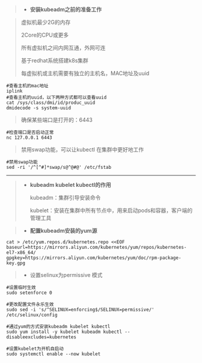 > - **安装kubeadm之前的准备工作**



> 虚拟机最少2G的内存
>
> 2Core的CPU或更多
>
> 所有虚拟机之间内网互通，外网可连
>
> 基于redhat系统搭建k8s集群
>
> 每虚拟机或主机需要有独立的主机名，MAC地址及uuid

```shell
#查看主机的mac地址
iplink 
#查看主机的uuid，以下两种方式都可以查看uuid
cat /sys/class/dmi/id/produc_uuid 
dmidecode -s system-uuid   

```



> 确保某些端口是打开的：6443

```shell
#检查端口是否启动正常
nc 127.0.0.1 6443 
```



> 禁用swap功能，可以让kubectl 在集群中更好地工作

```shell
#禁用swap功能
sed -ri '/^[^#]*swap/s@^@#@' /etc/fstab

```



---



> - **kubeadm kubelet  kubectl的作用**
>
>   kubeadm：集群引导安装命令
>
>   kubelet：安装在集群中所有节点中，用来启动pods和容器，客户端的管理工具



> - **配置kubeadm安装的yum源**



```shell
cat > /etc/yum.repos.d/kubernetes.repo <<EOF
baseurl=https://mirrors.aliyun.com/kubernetes/yum/repos/kubernetes-el7-x86_64/
gpgkey=https://mirrors.aliyun.com/kubernetes/yum/doc/rpm-package-key.gpg

```

> - 设置selinux为permissive 模式

```shell
#设置临时生效
sudo setenforce 0

#更改配置文件永乐生效
sudo sed -i 's/^SELINUX=enforcing$/SELINUX=permissive/' /etc/selinux/config

#通过yum的方式安装kubeadm kubelet kubectl 
sudo yum install -y kubelet kubeadm kubectl --disableexcludes=kubernetes

#设置kubelet为开机自启动
sudo systemctl enable --now kubelet
```




